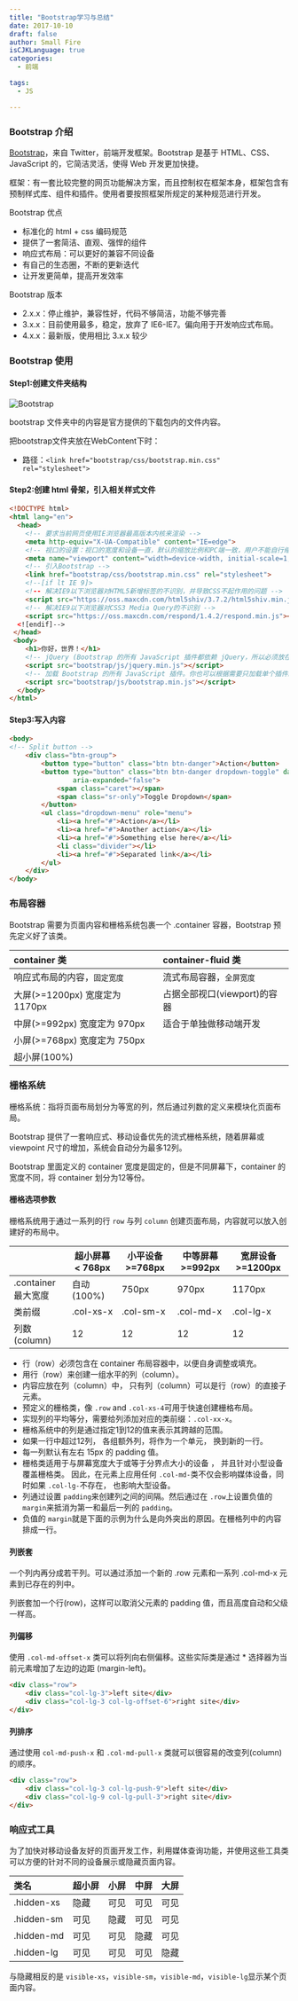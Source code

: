 ```yaml
---
title: "Bootstrap学习与总结"
date: 2017-10-10
draft: false
author: Small Fire
isCJKLanguage: true
categories: 
  - 前端

tags: 
  - JS

---
```




### Bootstrap 介绍

[Bootstrap](https://bootstrap.css88.com/)，来自 Twitter，前端开发框架。Bootstrap 是基于 HTML、CSS、JavaScript 的，它简洁灵活，使得 Web 开发更加快捷。

框架：有一套比较完整的网页功能解决方案，而且控制权在框架本身，框架包含有预制样式库、组件和插件。使用者要按照框架所规定的某种规范进行开发。

Bootstrap 优点

- 标准化的 html + css 编码规范
- 提供了一套简洁、直观、强悍的组件
- 响应式布局：可以更好的兼容不同设备
- 有自己的生态圈，不断的更新迭代
- 让开发更简单，提高开发效率

Bootstrap 版本

- 2.x.x：停止维护，兼容性好，代码不够简洁，功能不够完善
- 3.x.x：目前使用最多，稳定，放弃了 IE6-IE7。偏向用于开发响应式布局。
- 4.x.x：最新版，使用相比 3.x.x 较少

### Bootstrap 使用

#### Step1:创建文件夹结构

![Bootstrap](/images/WEB/Bootstrap_01.png)

bootstrap 文件夹中的内容是官方提供的下载包内的文件内容。

把bootstrap文件夹放在WebContent下时：

- 路径：`<link href="bootstrap/css/bootstrap.min.css" rel="stylesheet">`

#### Step2:创建 html 骨架，引入相关样式文件

```html
<!DOCTYPE html>
<html lang="en">
  <head>
    <!-- 要求当前网页使用IE浏览器最高版本内核来渲染 -->
    <meta http-equiv="X-UA-Compatible" content="IE=edge">
    <!-- 视口的设置：视口的宽度和设备一直，默认的缩放比例和PC端一致，用户不能自行缩放 -->
    <meta name="viewport" content="width=device-width, initial-scale=1, user-scalable=0">
    <!-- 引入Bootstrap -->
    <link href="bootstrap/css/bootstrap.min.css" rel="stylesheet">
    <!--[if lt IE 9]>
    <!-- 解决IE9以下浏览器对HTML5新增标签的不识别，并导致CSS不起作用的问题 -->  
    <script src="https://oss.maxcdn.com/html5shiv/3.7.2/html5shiv.min.js"></script>
    <!-- 解决IE9以下浏览器对CSS3 Media Query的不识别 -->  
    <script src="https://oss.maxcdn.com/respond/1.4.2/respond.min.js"></script>
  <![endif]-->
 </head>
 <body>
    <h1>你好，世界！</h1>
    <!-- jQuery (Bootstrap 的所有 JavaScript 插件都依赖 jQuery，所以必须放在前边) -->
    <script src="bootstrap/js/jquery.min.js"></script>
    <!-- 加载 Bootstrap 的所有 JavaScript 插件。你也可以根据需要只加载单个插件。 -->
    <script src="bootstrap/js/bootstrap.min.js"></script>
  </body>
</html>
```

#### Step3:写入内容

```html
<body>
<!-- Split button -->
    <div class="btn-group">
        <button type="button" class="btn btn-danger">Action</button>
        <button type="button" class="btn btn-danger dropdown-toggle" data-toggle="dropdown" 
                aria-expanded="false">
            <span class="caret"></span>
            <span class="sr-only">Toggle Dropdown</span>
        </button>
        <ul class="dropdown-menu" role="menu">
            <li><a href="#">Action</a></li>
            <li><a href="#">Another action</a></li>
            <li><a href="#">Something else here</a></li>
            <li class="divider"></li>
            <li><a href="#">Separated link</a></li>
        </ul>
    </div>
</body>
```

### 布局容器

Bootstrap 需要为页面内容和栅格系统包裹一个 .container 容器，Bootstrap 预先定义好了该类。

| container 类                   | container-fluid 类           |
| :----------------------------- | :--------------------------- |
| 响应式布局的内容，`固定宽度`   | 流式布局容器，`全屏宽度`     |
| 大屏(>=1200px) 宽度定为 1170px | 占据全部视口(viewport)的容器 |
| 中屏(>=992px) 宽度定为 970px   | 适合于单独做移动端开发       |
| 小屏(>=768px) 宽度定为 750px   |                              |
| 超小屏(100%)                   |                              |

### 栅格系统

栅格系统：指将页面布局划分为等宽的列，然后通过列数的定义来模块化页面布局。

Bootstrap 提供了一套响应式、移动设备优先的流式栅格系统，随着屏幕或 viewpoint 尺寸的增加，系统会自动分为最多12列。

Bootstrap 里面定义的 container 宽度是固定的，但是不同屏幕下，container 的宽度不同，将 container 划分为12等份。

#### 栅格选项参数

栅格系统用于通过一系列的行 `row` 与列 `column` 创建页面布局，内容就可以放入创建好的布局中。

|                     | 超小屏幕 < 768px | 小平设备 >=768px | 中等屏幕>=992px | 宽屏设备>=1200px |
| ------------------- | ---------------- | ---------------- | --------------- | ---------------- |
| .container 最大宽度 | 自动(100%)       | 750px            | 970px           | 1170px           |
| 类前缀              | .col-xs-x        | .col-sm-x        | .col-md-x       | .col-lg-x        |
| 列数(column)        | 12               | 12               | 12              | 12               |

- 行（row）必须包含在 container 布局容器中，以便自身调整或填充。
- 用行（row）来创建一组水平的列（column）。
- 内容应放在列（column）中， 只有列（column）可以是行（row）的直接子元素。
- 预定义的栅格类，像 `.row` and `.col-xs-4`可用于快速创建栅格布局。
- 实现列的平均等分，需要给列添加对应的类前缀：`.col-xx-x`。
- 栅格系统中的列是通过指定1到12的值来表示其跨越的范围。
- 如果一行中超过12列， 各组额外列，将作为一个单元， 换到新的一行。
- 每一列默认有左右 15px 的 padding 值。
- 栅格类适用于与屏幕宽度大于或等于分界点大小的设备 ， 并且针对小型设备覆盖栅格类。 因此，在元素上应用任何 `.col-md-`类不仅会影响媒体设备，同时如果 `.col-lg-`不存在， 也影响大型设备。
- 列通过设置 `padding`来创建列之间的间隔。然后通过在 `.row`上设置负值的 `margin`来抵消为第一和最后一列的 `padding`。
- 负值的 `margin`就是下面的示例为什么是向外突出的原因。在栅格列中的内容排成一行。

#### 列嵌套

一个列内再分成若干列。可以通过添加一个新的 .row 元素和一系列 .col-md-x 元素到已存在的列中。

列嵌套加一个行(row)，这样可以取消父元素的 padding 值，而且高度自动和父级一样高。

#### 列偏移

使用 `.col-md-offset-x` 类可以将列向右侧偏移。这些实际类是通过 * 选择器为当前元素增加了左边的边距 (margin-left)。

```html
<div class="row">
    <div class="col-lg-3">left site</div>
    <div class="col-lg-3 col-lg-offset-6">right site</div>
</div>
```

#### 列排序

通过使用 `col-md-push-x` 和 `.col-md-pull-x` 类就可以很容易的改变列(column)的顺序。

```html
<div class="row">
    <div class="col-lg-3 col-lg-push-9">left site</div>
    <div class="col-lg-9 col-lg-pull-3">right site</div>
</div>
```

### 响应式工具

为了加快对移动设备友好的页面开发工作，利用媒体查询功能，并使用这些工具类可以方便的针对不同的设备展示或隐藏页面内容。

| 类名       | 超小屏 | 小屏 | 中屏 | 大屏 |
| :--------- | ------ | ---- | ---- | ---- |
| .hidden-xs | 隐藏   | 可见 | 可见 | 可见 |
| .hidden-sm | 可见   | 隐藏 | 可见 | 可见 |
| .hidden-md | 可见   | 可见 | 隐藏 | 可见 |
| .hidden-lg | 可见   | 可见 | 可见 | 隐藏 |

与隐藏相反的是 `visible-xs`，`visible-sm`，`visible-md`，`visible-lg`显示某个页面内容。